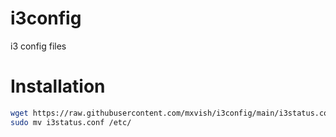 # i3config
i3 config files

# Installation
```sh
wget https://raw.githubusercontent.com/mxvish/i3config/main/i3status.conf
sudo mv i3status.conf /etc/
```

